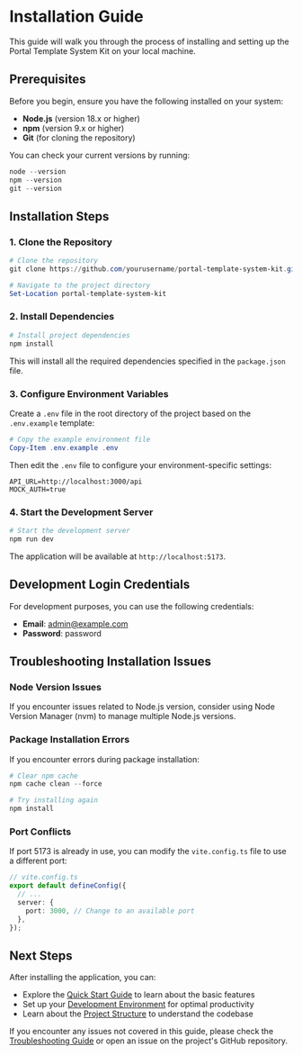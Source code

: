 # Installation Guide

This guide will walk you through the process of installing and setting up the Portal Template System Kit on your local machine.

## Prerequisites

Before you begin, ensure you have the following installed on your system:

- **Node.js** (version 18.x or higher)
- **npm** (version 9.x or higher)
- **Git** (for cloning the repository)

You can check your current versions by running:

```powershell
node --version
npm --version
git --version
```

## Installation Steps

### 1. Clone the Repository

```powershell
# Clone the repository
git clone https://github.com/yourusername/portal-template-system-kit.git

# Navigate to the project directory
Set-Location portal-template-system-kit
```

### 2. Install Dependencies

```powershell
# Install project dependencies
npm install
```

This will install all the required dependencies specified in the `package.json` file.

### 3. Configure Environment Variables

Create a `.env` file in the root directory of the project based on the `.env.example` template:

```powershell
# Copy the example environment file
Copy-Item .env.example .env
```

Then edit the `.env` file to configure your environment-specific settings:

```
API_URL=http://localhost:3000/api
MOCK_AUTH=true
```

### 4. Start the Development Server

```powershell
# Start the development server
npm run dev
```

The application will be available at `http://localhost:5173`.

## Development Login Credentials

For development purposes, you can use the following credentials:

- **Email**: admin@example.com
- **Password**: password

## Troubleshooting Installation Issues

### Node Version Issues

If you encounter issues related to Node.js version, consider using Node Version Manager (nvm) to manage multiple Node.js versions.

### Package Installation Errors

If you encounter errors during package installation:

```powershell
# Clear npm cache
npm cache clean --force

# Try installing again
npm install
```

### Port Conflicts

If port 5173 is already in use, you can modify the `vite.config.ts` file to use a different port:

```typescript
// vite.config.ts
export default defineConfig({
  // ...
  server: {
    port: 3000, // Change to an available port
  },
});
```

## Next Steps

After installing the application, you can:

- Explore the [Quick Start Guide](./quick-start.md) to learn about the basic features
- Set up your [Development Environment](./dev-environment.md) for optimal productivity
- Learn about the [Project Structure](../architecture/project-structure.md) to understand the codebase

If you encounter any issues not covered in this guide, please check the [Troubleshooting Guide](../guides/troubleshooting.md) or open an issue on the project's GitHub repository. 
